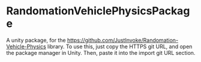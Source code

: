 # RandomationVehiclePhysicsPackage

A unity package, for the https://github.com/JustInvoke/Randomation-Vehicle-Physics library. To use this, just copy the HTTPS git URL, and open the package manager in Unity. Then, paste it into the import git URL section.
